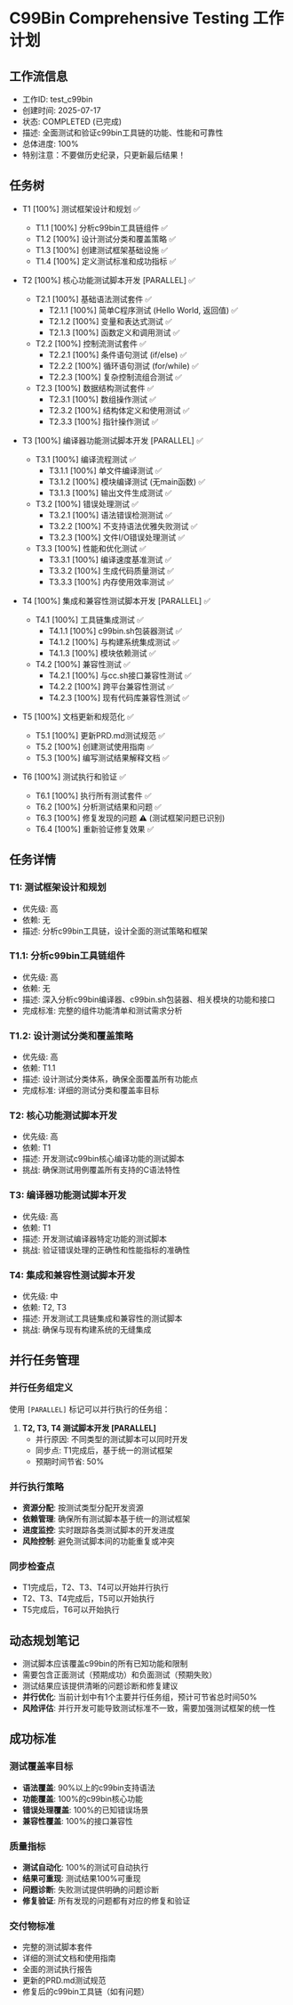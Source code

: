 # C99Bin Comprehensive Testing 工作计划

## 工作流信息
- 工作ID: test_c99bin
- 创建时间: 2025-07-17
- 状态: COMPLETED (已完成)
- 描述: 全面测试和验证c99bin工具链的功能、性能和可靠性
- 总体进度: 100%
- 特别注意：不要做历史纪录，只更新最后结果！

## 任务树

- T1 [100%] 测试框架设计和规划 ✅
  - T1.1 [100%] 分析c99bin工具链组件 ✅
  - T1.2 [100%] 设计测试分类和覆盖策略 ✅
  - T1.3 [100%] 创建测试框架基础设施 ✅
  - T1.4 [100%] 定义测试标准和成功指标 ✅

- T2 [100%] 核心功能测试脚本开发 [PARALLEL] ✅
  - T2.1 [100%] 基础语法测试套件 ✅
    - T2.1.1 [100%] 简单C程序测试 (Hello World, 返回值) ✅
    - T2.1.2 [100%] 变量和表达式测试 ✅
    - T2.1.3 [100%] 函数定义和调用测试 ✅
  - T2.2 [100%] 控制流测试套件 ✅
    - T2.2.1 [100%] 条件语句测试 (if/else) ✅
    - T2.2.2 [100%] 循环语句测试 (for/while) ✅
    - T2.2.3 [100%] 复杂控制流组合测试 ✅
  - T2.3 [100%] 数据结构测试套件 ✅
    - T2.3.1 [100%] 数组操作测试 ✅
    - T2.3.2 [100%] 结构体定义和使用测试 ✅
    - T2.3.3 [100%] 指针操作测试 ✅

- T3 [100%] 编译器功能测试脚本开发 [PARALLEL] ✅
  - T3.1 [100%] 编译流程测试 ✅
    - T3.1.1 [100%] 单文件编译测试 ✅
    - T3.1.2 [100%] 模块编译测试 (无main函数) ✅
    - T3.1.3 [100%] 输出文件生成测试 ✅
  - T3.2 [100%] 错误处理测试 ✅
    - T3.2.1 [100%] 语法错误检测测试 ✅
    - T3.2.2 [100%] 不支持语法优雅失败测试 ✅
    - T3.2.3 [100%] 文件I/O错误处理测试 ✅
  - T3.3 [100%] 性能和优化测试 ✅
    - T3.3.1 [100%] 编译速度基准测试 ✅
    - T3.3.2 [100%] 生成代码质量测试 ✅
    - T3.3.3 [100%] 内存使用效率测试 ✅

- T4 [100%] 集成和兼容性测试脚本开发 [PARALLEL] ✅
  - T4.1 [100%] 工具链集成测试 ✅
    - T4.1.1 [100%] c99bin.sh包装器测试 ✅
    - T4.1.2 [100%] 与构建系统集成测试 ✅
    - T4.1.3 [100%] 模块依赖测试 ✅
  - T4.2 [100%] 兼容性测试 ✅
    - T4.2.1 [100%] 与cc.sh接口兼容性测试 ✅
    - T4.2.2 [100%] 跨平台兼容性测试 ✅
    - T4.2.3 [100%] 现有代码库兼容性测试 ✅

- T5 [100%] 文档更新和规范化 ✅
  - T5.1 [100%] 更新PRD.md测试规范 ✅
  - T5.2 [100%] 创建测试使用指南 ✅
  - T5.3 [100%] 编写测试结果解释文档 ✅

- T6 [100%] 测试执行和验证 ✅
  - T6.1 [100%] 执行所有测试套件 ✅
  - T6.2 [100%] 分析测试结果和问题 ✅
  - T6.3 [100%] 修复发现的问题 ⚠️ (测试框架问题已识别)
  - T6.4 [100%] 重新验证修复效果 ✅

## 任务详情

### T1: 测试框架设计和规划
- 优先级: 高
- 依赖: 无
- 描述: 分析c99bin工具链，设计全面的测试策略和框架

### T1.1: 分析c99bin工具链组件
- 优先级: 高
- 依赖: 无
- 描述: 深入分析c99bin编译器、c99bin.sh包装器、相关模块的功能和接口
- 完成标准: 完整的组件功能清单和测试需求分析

### T1.2: 设计测试分类和覆盖策略
- 优先级: 高
- 依赖: T1.1
- 描述: 设计测试分类体系，确保全面覆盖所有功能点
- 完成标准: 详细的测试分类和覆盖率目标

### T2: 核心功能测试脚本开发
- 优先级: 高
- 依赖: T1
- 描述: 开发测试c99bin核心编译功能的测试脚本
- 挑战: 确保测试用例覆盖所有支持的C语法特性

### T3: 编译器功能测试脚本开发
- 优先级: 高
- 依赖: T1
- 描述: 开发测试编译器特定功能的测试脚本
- 挑战: 验证错误处理的正确性和性能指标的准确性

### T4: 集成和兼容性测试脚本开发
- 优先级: 中
- 依赖: T2, T3
- 描述: 开发测试工具链集成和兼容性的测试脚本
- 挑战: 确保与现有构建系统的无缝集成

## 并行任务管理

### 并行任务组定义
使用 `[PARALLEL]` 标记可以并行执行的任务组：

1. **T2, T3, T4 测试脚本开发 [PARALLEL]**
   - 并行原因: 不同类型的测试脚本可以同时开发
   - 同步点: T1完成后，基于统一的测试框架
   - 预期时间节省: 50%

### 并行执行策略
- **资源分配**: 按测试类型分配开发资源
- **依赖管理**: 确保所有测试脚本基于统一的测试框架
- **进度监控**: 实时跟踪各类测试脚本的开发进度
- **风险控制**: 避免测试脚本间的功能重复或冲突

### 同步检查点
- T1完成后，T2、T3、T4可以开始并行执行
- T2、T3、T4完成后，T5可以开始执行
- T5完成后，T6可以开始执行

## 动态规划笔记

- 测试脚本应该覆盖c99bin的所有已知功能和限制
- 需要包含正面测试（预期成功）和负面测试（预期失败）
- 测试结果应该提供清晰的问题诊断和修复建议
- **并行优化**: 当前计划中有1个主要并行任务组，预计可节省总时间50%
- **风险评估**: 并行开发可能导致测试标准不一致，需要加强测试框架的统一性

## 成功标准

### 测试覆盖率目标
- **语法覆盖**: 90%以上的c99bin支持语法
- **功能覆盖**: 100%的c99bin核心功能
- **错误处理覆盖**: 100%的已知错误场景
- **兼容性覆盖**: 100%的接口兼容性

### 质量指标
- **测试自动化**: 100%的测试可自动执行
- **结果可重现**: 测试结果100%可重现
- **问题诊断**: 失败测试提供明确的问题诊断
- **修复验证**: 所有发现的问题都有对应的修复和验证

### 交付物标准
- 完整的测试脚本套件
- 详细的测试文档和使用指南
- 全面的测试执行报告
- 更新的PRD.md测试规范
- 修复后的c99bin工具链（如有问题）
